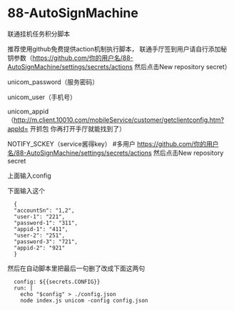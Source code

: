 # 88-AutoSignMachine

 联通挂机任务积分脚本
 
推荐使用github免费提供action机制执行脚本， 联通手厅签到用户请自行添加秘钥参数（https://github.com/你的用户名/88-AutoSignMachine/settings/secrets/actions 然后点击New repository secret）

unicom_password（服务密码）

unicom_user（手机号）

unicom_appid（http://m.client.10010.com/mobileService/customer/getclientconfig.htm?appId= 开抓包 你再打开手厅就能找到了）

NOTIFY_SCKEY（service酱得key）
#多用户
https://github.com/你的用户名/88-AutoSignMachine/settings/secrets/actions 然后点击New repository secret

上面输入config

下面输入这个

      {
      "accountSn": "1,2",
      "user-1": "221",
      "password-1": "311",
      "appid-1": "411",
      "user-2": "251",
      "password-3": "721",
      "appid-2": "921"
      }

然后在自动脚本里把最后一句删了改成下面这两句

      config: ${{secrets.CONFIG}}
      run: |
        echo "$config" > ./config.json
        node index.js unicom -config config.json

